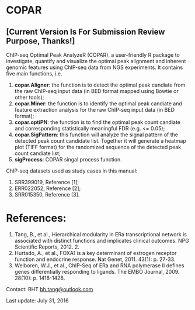 # COPAR
## [Current Version Is For Submission Review Purpose, Thanks!]
ChIP-seq Optimal Peak AnalyzeR (COPAR), a user-friendly R package to investigate, quantify and visualize the optimal peak alignment and inherent genomic features using ChIP-seq data from NGS experiments. It contains five main functions, i.e.

1. **copar.Aligner**:  the function is to detect the optimal peak candiate from the raw ChIP-seq input data (in BED format mapped using Bowtie or other tools);
2. **copar.Miner**: the function is to identify the optimal peak candiate and feature extraction analysis for the raw ChIP-seq input data (in BED format);
3. **copar.optiPN**: the function is to find the optimal peak count candiate and corresponding statistically meaningful FDR (e.g. <= 0.05);
4. **copar.SigPattern**: this function will analyze the signal pattern of the detected peak count candidate list. Together it will generate a heatmap plot (TIFF format) for the randomized sequence of the detected peak count candiate list;
5. **sigProcess**: COPAR singal process function.

ChIP-seq datasets used as study cases in this manual:

1. SRR399019, Reference [1];
2. ERR022052, Reference [2];
3. SRR015350, Reference [3].

# References:
1. Tang, B., et al., Hierarchical modularity in ERa transcriptional network is associated with distinct functions and implicates clinical outcomes. NPG Scientific Reports, 2012. 2.
2. Hurtado, A., et al., FOXA1 is a key determinant of estrogen receptor function and endocrine response. Nat Genet, 2011. 43(1): p. 27-33.
3. Welboren, W.J., et al., ChIP-Seq of ERa and RNA polymerase II defines genes differentially responding to ligands. The EMBO Journal, 2009. 28(10): p. 1418-1428.

Contact: BHT <bh.tang@outlook.com>

Last update: July 31, 2016
